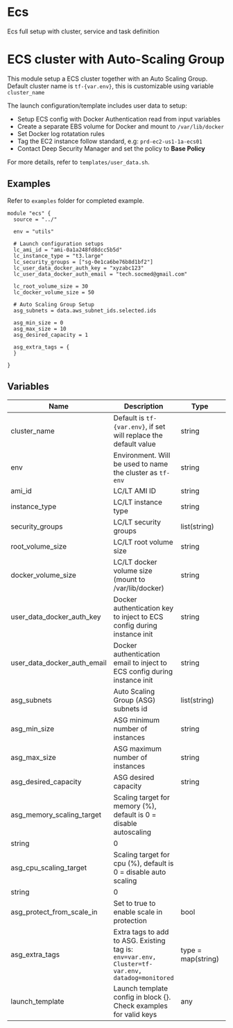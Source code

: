 # Ecs
Ecs full setup with cluster, service and task definition

# ECS cluster with Auto-Scaling Group

This module setup a ECS cluster together with an Auto Scaling Group. Default cluster name is `tf-{var.env}`, this is customizable using variable `cluster_name`

The launch configuration/template includes user data to setup:
- Setup ECS config with Docker Authentication read from input variables
- Create a separate EBS volume for Docker and mount to `/var/lib/docker`
- Set Docker log rotatation rules
- Tag the EC2 instance follow standard, e.g: `prd-ec2-us1-1a-ecs01`
- Contact Deep Security Manager and set the policy to **Base Policy**

For more details, refer to `templates/user_data.sh`.

## Examples
Refer to `examples` folder for completed example.

```
module "ecs" {
  source = "../"

  env = "utils"

  # Launch configuration setups
  lc_ami_id = "ami-0a1a248fd8dcc5b5d"
  lc_instance_type = "t3.large"
  lc_security_groups = ["sg-0e1ca6be76b8d1bf2"]
  lc_user_data_docker_auth_key = "xyzabc123"
  lc_user_data_docker_auth_email = "tech.socmed@gmail.com"

  lc_root_volume_size = 30
  lc_docker_volume_size = 50

  # Auto Scaling Group Setup
  asg_subnets = data.aws_subnet_ids.selected.ids

  asg_min_size = 0
  asg_max_size = 10
  asg_desired_capacity = 1

  asg_extra_tags = {
  }

}
```

## Variables

| Name                        | Description                                                                                     | Type               | Default  |
|-----------------------------|-------------------------------------------------------------------------------------------------|--------------------|----------|
| cluster_name                | Default is `tf-{var.env}`, if set will replace the default value                                | string             | null     |
| env                         | Environment. Will be used to name the cluster as `tf-env`                                       | string             |          |
| ami_id                      | LC/LT AMI ID                                                                                    | string             |          |
| instance_type               | LC/LT instance type                                                                             | string             | t3.large |
| security_groups             | LC/LT security groups                                                                           | list(string)       |          |
| root_volume_size            | LC/LT root volume size                                                                          | string             | 30       |
| docker_volume_size          | LC/LT docker volume size (mount to /var/lib/docker)                                             | string             | 100      |
| user_data_docker_auth_key   | Docker authentication key to inject to ECS config during instance init                          | string             |          |
| user_data_docker_auth_email | Docker authentication email to inject to ECS config during instance init                        | string             |          |
| asg_subnets                 | Auto Scaling Group (ASG) subnets id                                                             | list(string)       |          |
| asg_min_size                | ASG minimum number of instances                                                                 | string             | 0        |
| asg_max_size                | ASG maximum number of instances                                                                 | string             | 10       |
| asg_desired_capacity        | ASG desired capacity                                                                            | string             | 0        |
| asg_memory_scaling_target   | Scaling target for memory (%), default is 0 = disable autoscaling                               |
string             | 0        |
| asg_cpu_scaling_target      | Scaling target for cpu (%), default is 0 = disable auto scaling                                 |
string             | 0        |
| asg_protect_from_scale_in   | Set to true to enable scale in protection                                                       | bool               | false    |
| asg_extra_tags              | Extra tags to add to ASG. Existing tag is: `env=var.env, Cluster=tf-var.env, datadog=monitored` | type = map(string) |          |
| launch_template             | Launch template config in block {}. Check examples for valid keys                               | any                | {}       |
